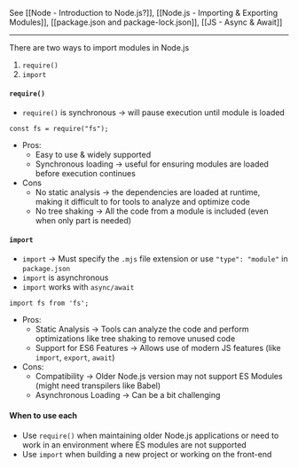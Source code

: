 See [[Node - Introduction to Node.js?]], [[Node.js - Importing & Exporting Modules]], [[package.json and package-lock.json]], [[JS - Async & Await]]

---

There are two ways to import modules in Node.js
1. `require()`
2. `import`

#### `require()`
* `require()` is synchronous -> will pause execution until module is loaded
```JS
const fs = require("fs"); 
```
* Pros:
	* Easy to use & widely supported
	* Synchronous loading -> useful for ensuring modules are loaded before execution continues
* Cons
	* No static analysis -> the dependencies are loaded at runtime, making it difficult to for tools to analyze and optimize code
	* No tree shaking -> All the code from a module is included (even when only part is needed)

#### `import`
* `import` -> Must specify the `.mjs` file extension or use `"type": "module"` in `package.json`
* `import` is asynchronous 
* `import` works with `async/await` 
```JS
import fs from 'fs';
```
* Pros:
	* Static Analysis -> Tools can analyze the code and perform optimizations like tree shaking to remove unused code
	* Support for ES6 Features -> Allows use of modern JS features (like `import`, `export`, `await`)
* Cons:
	* Compatibility -> Older Node.js version may not support ES Modules (might need transpilers like Babel)
	* Asynchronous Loading -> Can be a bit challenging


#### When to use each
* Use `require()` when maintaining older Node.js applications or need to work in an environment where ES modules are not supported
* Use `import` when building a new project or working on the front-end